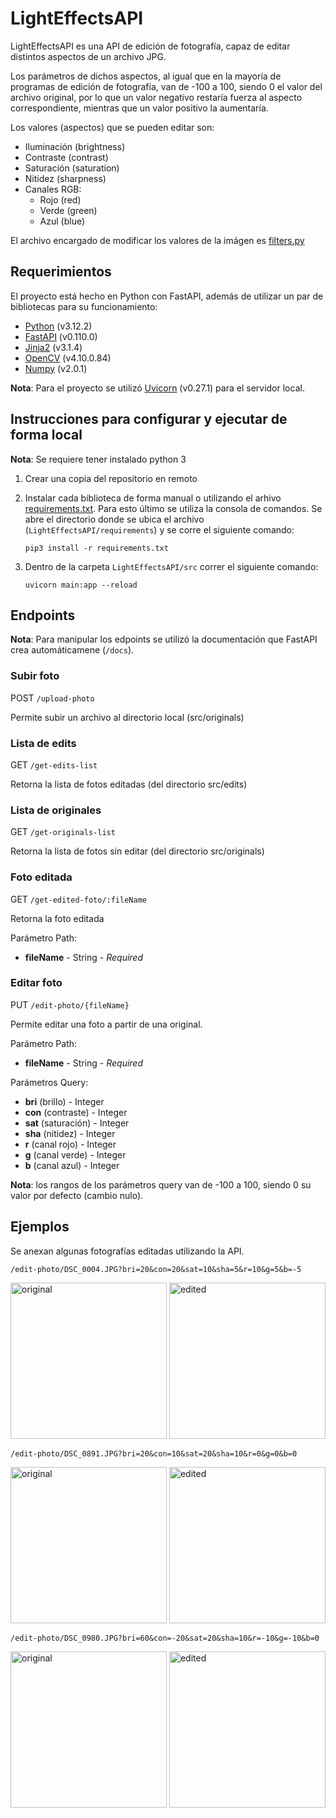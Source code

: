 # LightEffectsAPI
LightEffectsAPI es una API de edición de fotografía, capaz de editar distintos aspectos de un archivo JPG. 

Los parámetros de dichos aspectos, al igual que en la mayoría de programas de edición de fotografía, van de -100 a 100, siendo 0 el valor del archivo original, por lo que un valor negativo restaría fuerza al aspecto correspondiente, mientras que un valor positivo la aumentaría.

Los valores (aspectos) que se pueden editar son:
- Iluminación (brightness)
- Contraste (contrast)
- Saturación (saturation)
- Nitidez (sharpness)
- Canales RGB:
  - Rojo (red)
  - Verde (green)
  - Azul (blue)

El archivo encargado de modificar los valores de la imágen es [filters.py](https://github.com/luisrico5562/LightEffectsAPI/blob/main/src/filters.py)

## Requerimientos

El proyecto está hecho en Python con FastAPI, además de utilizar un par de bibliotecas para su funcionamiento:

- [Python](https://www.python.org/) (v3.12.2)
- [FastAPI](https://fastapi.tiangolo.com/tutorial/) (v0.110.0)
- [Jinja2](https://jinja.palletsprojects.com/en/3.1.x/intro/#installation) (v3.1.4)
- [OpenCV](https://opencv.org/get-started/) (v4.10.0.84)
- [Numpy](https://numpy.org/install/) (v2.0.1)

__Nota__: Para el proyecto se utilizó [Uvicorn](https://www.uvicorn.org/) (v0.27.1) para el servidor local.

## Instrucciones para configurar y ejecutar de forma local

__Nota__: Se requiere tener instalado python 3
1. Crear una copia del repositorio en remoto
2. Instalar cada biblioteca de forma manual o utilizando el arhivo [requirements.txt](https://github.com/luisrico5562/LightEffectsAPI/blob/main/requirements/requirements.txt). Para esto último se utiliza la consola de comandos. Se abre el directorio donde se ubica el archivo (`LightEffectsAPI/requirements`) y se corre el siguiente comando:

   `pip3 install -r requirements.txt`

3. Dentro de la carpeta `LightEffectsAPI/src` correr el siguiente comando:

    `uvicorn main:app --reload`
   
## Endpoints

__Nota__: Para manipular los edpoints se utilizó la documentación que FastAPI crea automáticamene (`/docs`).

### Subir foto

POST `/upload-photo`

Permite subir un archivo al directorio local (src/originals)

### Lista de edits

GET `/get-edits-list`

Retorna la lista de fotos editadas (del directorio src/edits)

### Lista de originales

GET `/get-originals-list`

Retorna la lista de fotos sin editar (del directorio src/originals)

### Foto editada
GET `/get-edited-foto/:fileName`

Retorna la foto editada

Parámetro Path:

- __fileName__ - String - _Required_

### Editar foto

PUT `/edit-photo/{fileName}`

Permite editar una foto a partir de una original.

Parámetro Path:

- __fileName__ - String - _Required_

Parámetros Query:

- __bri__ (brillo) - Integer
- __con__ (contraste) - Integer
- __sat__ (saturación) - Integer
- __sha__ (nitidez) - Integer
- __r__ (canal rojo) - Integer
- __g__ (canal verde) - Integer
- __b__ (canal azul) - Integer

__Nota__: los rangos de los parámetros query van de -100 a 100, siendo 0 su valor por defecto (cambio nulo).


## Ejemplos

Se anexan algunas fotografías editadas utilizando la API.

`/edit-photo/DSC_0004.JPG?bri=20&con=20&sat=10&sha=5&r=10&g=5&b=-5`

<div style="inline-block">
  <img src="https://github.com/luisrico5562/LightEffectsAPI/blob/main/src/img/originals/DSC_0004.JPG" alt="original" height="250"/>
  <img src="https://github.com/luisrico5562/LightEffectsAPI/blob/main/src/img/edits/DSC_0004_edited.jpg" alt="edited" height="250"/>
</div>

`/edit-photo/DSC_0891.JPG?bri=20&con=10&sat=20&sha=10&r=0&g=0&b=0`

<div style="inline-block">
  <img src="https://github.com/luisrico5562/LightEffectsAPI/blob/main/src/img/originals/DSC_0891.JPG" alt="original" height="250"/>
  <img src="https://github.com/luisrico5562/LightEffectsAPI/blob/main/src/img/edits/DSC_0891_edited.jpg" alt="edited" height="250"/>
</div>

`/edit-photo/DSC_0980.JPG?bri=60&con=-20&sat=20&sha=10&r=-10&g=-10&b=0`

<div style="inline-block">
  <img src="https://github.com/luisrico5562/LightEffectsAPI/blob/main/src/img/originals/DSC_0980.JPG" alt="original" height="250"/>
  <img src="https://github.com/luisrico5562/LightEffectsAPI/blob/main/src/img/edits/DSC_0980_edited.jpg" alt="edited" height="250"/>
</div>
